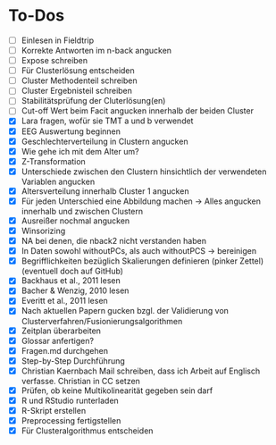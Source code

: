 # To-Dos

- [ ] Einlesen in Fieldtrip
- [ ] Korrekte Antworten im n-back angucken
- [ ] Expose schreiben
- [ ] Für Clusterlösung entscheiden
- [ ] Cluster Methodenteil schreiben
- [ ] Cluster Ergebnisteil schreiben
- [ ] Stabilitätsprüfung der Cluterlösung(en)
- [ ] Cut-off Wert beim Facit angucken innerhalb der beiden Cluster
- [x] Lara fragen, wofür sie TMT a und b verwendet
- [x] EEG Auswertung beginnen
- [x] Geschlechterverteilung in Clustern angucken
- [x] Wie gehe ich mit dem Alter um?
- [x] Z-Transformation
- [x] Unterschiede zwischen den Clustern hinsichtlich der verwendeten Variablen angucken
- [x] Altersverteilung innerhalb Cluster 1 angucken
- [x] Für jeden Unterschied eine Abbildung machen -> Alles angucken innerhalb und zwischen Clustern
- [x] Ausreißer nochmal angucken
- [x] Winsorizing
- [x] NA bei denen, die nback2 nicht verstanden haben
- [x] In Daten sowohl withoutPCs, als auch withoutPCS -> bereinigen 
- [x] Begrifflichkeiten bezüglich Skalierungen definieren (pinker Zettel) (eventuell doch auf GitHub)
- [x] Backhaus et al., 2011 lesen
- [x] Bacher & Wenzig, 2010 lesen
- [x] Everitt et al., 2011 lesen
- [x] Nach aktuellen Papern gucken bzgl. der Validierung von Clusterverfahren/Fusionierungsalgorithmen
- [x] Zeitplan überarbeiten
- [x] Glossar anfertigen?
- [x] Fragen.md durchgehen
- [x] Step-by-Step Durchführung
- [x] Christian Kaernbach Mail schreiben, dass ich Arbeit auf Englisch verfasse. Christian in CC setzen
- [x] Prüfen, ob keine Multikolinearität gegeben sein darf
- [x] R und RStudio runterladen
- [x] R-Skript erstellen
- [x] Preprocessing fertigstellen
- [x] Für Clusteralgorithmus entscheiden
